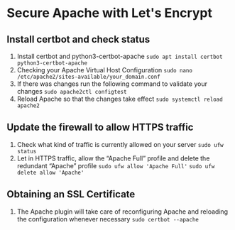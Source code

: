 # Secure Apache with Let's Encrypt

## Install certbot and check status
1. Install certbot and python3-certbot-apache 
```sudo apt install certbot python3-certbot-apache```
2. Checking your Apache Virtual Host Configuration 
```sudo nano /etc/apache2/sites-available/your_domain.conf```
3. If there was changes run the following command to validate your changes
```sudo apache2ctl configtest```
4. Reload Apache so that the changes take effect
```sudo systemctl reload apache2```

## Update the firewall to allow HTTPS traffic
1. Check what kind of traffic is currently allowed on your server
```sudo ufw status```
2. Let in HTTPS traffic, allow the “Apache Full” profile and delete the redundant “Apache” profile
```sudo ufw allow 'Apache Full'```
```sudo ufw delete allow 'Apache'```

## Obtaining an SSL Certificate
1. The Apache plugin will take care of reconfiguring Apache and reloading the configuration whenever necessary
```sudo certbot --apache```
